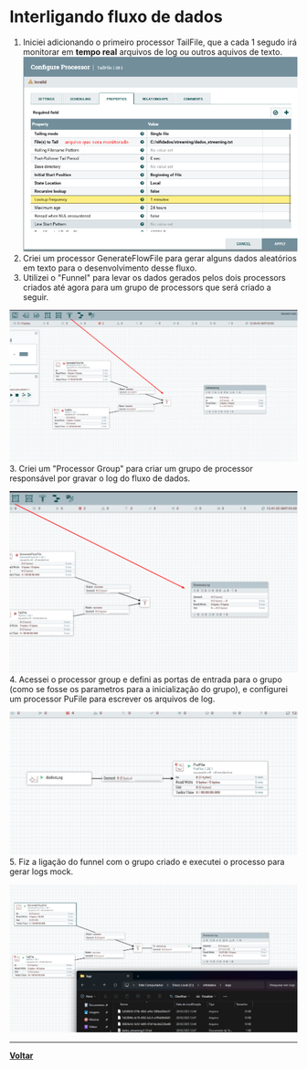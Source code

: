 # Interligando fluxo de dados

1. Iniciei adicionando o primeiro processor TailFile, que a cada 1 segudo irá monitorar em **tempo real** arquivos de log ou outros aquivos de texto.
![Log e Integração1](../Imgs/fluxo/fluxo_log_integragao/log-integracao1.png)
2. Criei um processor GenerateFlowFile para gerar alguns dados aleatórios em texto para o desenvolvimento desse fluxo.
3. Utilizei o "Funnel" para levar os dados gerados pelos dois processors criados até agora para um grupo de processors que será criado a seguir.

![Log e Integração2](../Imgs/fluxo/fluxo_log_integragao/log-integracao2.png)
3. Criei um "Processor Group" para criar um grupo de processor responsável por gravar o log do fluxo de dados.

![Log e Integração3](../Imgs/fluxo/fluxo_log_integragao/log-integracao3.png)
4. Acessei o processor group e defini as portas de entrada para o grupo (como se fosse os parametros para a inicialização do grupo), e configurei um processor PuFile para escrever os arquivos de log.

![Log e Integração4](../Imgs/fluxo/fluxo_log_integragao/log-integracao4.png)
5. Fiz a ligação do funnel com o grupo criado e executei o processo para gerar logs mock.

![Log e Integração5](../Imgs/fluxo/fluxo_log_integragao/log-integracao5.png)

---
**[Voltar](./fluxo-dados.md)**